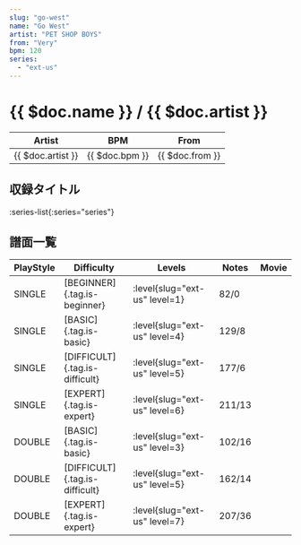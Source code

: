 ```yaml
---
slug: "go-west"
name: "Go West"
artist: "PET SHOP BOYS"
from: "Very"
bpm: 120
series:
  - "ext-us"
---
```


# {{ $doc.name }} / {{ $doc.artist }}

|Artist|BPM|From|
|------|---|----|
|{{ $doc.artist }}|{{ $doc.bpm }}|{{ $doc.from }}|

## 収録タイトル

:series-list{:series="series"}

## 譜面一覧

|PlayStyle|Difficulty|Levels|Notes|Movie|
|---------|----------|------|-----|-----|
|SINGLE|[BEGINNER]{.tag.is-beginner}|:level{slug="ext-us" level=1}|82/0||
|SINGLE|[BASIC]{.tag.is-basic}|:level{slug="ext-us" level=4}|129/8||
|SINGLE|[DIFFICULT]{.tag.is-difficult}|:level{slug="ext-us" level=5}|177/6||
|SINGLE|[EXPERT]{.tag.is-expert}|:level{slug="ext-us" level=6}|211/13||
|DOUBLE|[BASIC]{.tag.is-basic}|:level{slug="ext-us" level=3}|102/16||
|DOUBLE|[DIFFICULT]{.tag.is-difficult}|:level{slug="ext-us" level=5}|162/14||
|DOUBLE|[EXPERT]{.tag.is-expert}|:level{slug="ext-us" level=7}|207/36||
